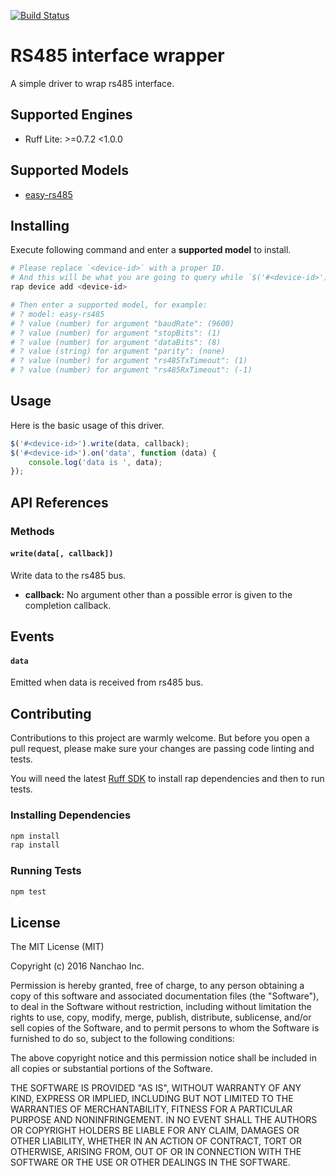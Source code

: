 [![Build Status](https://travis-ci.org/ruff-drivers/easy-rs485.svg)](https://travis-ci.org/ruff-drivers/easy-rs485)

# RS485 interface wrapper

A simple driver to wrap rs485 interface.

## Supported Engines

* Ruff Lite: >=0.7.2 <1.0.0

## Supported Models

- [easy-rs485](https://rap.ruff.io/devices/easy-rs485)

## Installing

Execute following command and enter a **supported model** to install.

```sh
# Please replace `<device-id>` with a proper ID.
# And this will be what you are going to query while `$('#<device-id>')`.
rap device add <device-id>

# Then enter a supported model, for example:
# ? model: easy-rs485
# ? value (number) for argument "baudRate": (9600)
# ? value (number) for argument "stopBits": (1)
# ? value (number) for argument "dataBits": (8)
# ? value (string) for argument "parity": (none)
# ? value (number) for argument "rs485TxTimeout": (1)
# ? value (number) for argument "rs485RxTimeout": (-1)
```

## Usage

Here is the basic usage of this driver.

```js
$('#<device-id>').write(data, callback);
$('#<device-id>').on('data', function (data) {
    console.log('data is ', data);
});
```

## API References

### Methods

#### `write(data[, callback])`

Write data to the rs485 bus.

- **callback:** No argument other than a possible error is given to the completion callback.

## Events

#### `data`

Emitted when data is received from rs485 bus.

## Contributing

Contributions to this project are warmly welcome. But before you open a pull request, please make sure your changes are passing code linting and tests.

You will need the latest [Ruff SDK](https://ruff.io/zh-cn/docs/download.html) to install rap dependencies and then to run tests.

### Installing Dependencies

```sh
npm install
rap install
```

### Running Tests

```sh
npm test
```

## License

The MIT License (MIT)

Copyright (c) 2016 Nanchao Inc.

Permission is hereby granted, free of charge, to any person obtaining a copy of this software and associated documentation files (the "Software"), to deal in the Software without restriction, including without limitation the rights to use, copy, modify, merge, publish, distribute, sublicense, and/or sell copies of the Software, and to permit persons to whom the Software is furnished to do so, subject to the following conditions:

The above copyright notice and this permission notice shall be included in all copies or substantial portions of the Software.

THE SOFTWARE IS PROVIDED "AS IS", WITHOUT WARRANTY OF ANY KIND, EXPRESS OR IMPLIED, INCLUDING BUT NOT LIMITED TO THE WARRANTIES OF MERCHANTABILITY, FITNESS FOR A PARTICULAR PURPOSE AND NONINFRINGEMENT. IN NO EVENT SHALL THE AUTHORS OR COPYRIGHT HOLDERS BE LIABLE FOR ANY CLAIM, DAMAGES OR OTHER LIABILITY, WHETHER IN AN ACTION OF CONTRACT, TORT OR OTHERWISE, ARISING FROM, OUT OF OR IN CONNECTION WITH THE SOFTWARE OR THE USE OR OTHER DEALINGS IN THE SOFTWARE.
